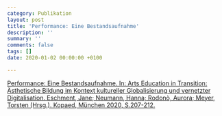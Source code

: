 ```yaml
---
category: Publikation
layout: post
title: 'Performance: Eine Bestandsaufnahme'
description: ''
summary: ''
comments: false
tags: []
date: 2020-01-02 00:00:00 +0100

---
```

[Performance: Eine Bestandsaufnahme. In: Arts Education in Transition: Ästhetische Bildung im Kontext kultureller Globalisierung und vernetzter Digitalisation. Eschment, Jane; Neumann, Hanna; Rodonò, Aurora; Meyer, Torsten  (Hrsg.). Kopaed, München 2020, S.207-212.](http://kunst.uni-koeln.de/zahn/2020/04/05/sammelband-arts-education-in-transition-erschienen/)